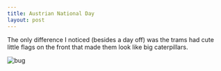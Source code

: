 ```yaml
---
title: Austrian National Day
layout: post
---
```

The only difference I noticed (besides a day off) was the trams had cute little flags on the front that made them look like big caterpillars.

![bug]({{site.baseurl}}/assets/images/nationaldaybug.jpg)
